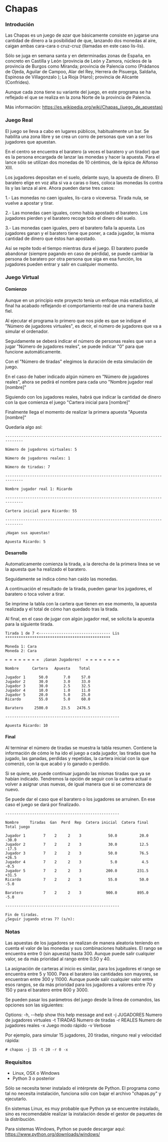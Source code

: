 Chapas
======



### Introdución

Las Chapas es un juego de azar que básicamente consiste en jugarse una cantidad de dinero a la posibilidad de que, lanzando dos monedas al aire, caigan ambas cara-cara o cruz-cruz (llamadas en este caso lis-lis).

Sólo se juga en semana santa y en determinadas zonas de España, en concreto  en Castilla y León (provincia de León y Zamora, núcleos de la provincia de Burgos como Miranda; provincia de Palencia como (Prádanos de Ojeda, Aguilar de Campoo, Alar del Rey, Herrera de Pisuerga, Saldaña, Espinosa de Villagonzalo ); La Rioja (Haro); provincia de Alicante (Confrides).

Aunque cada zona tiene su variante del juego, en este programa se ha reflejado el que se realiza en la zona Norte de la provincia de Palencia.

Más información:
https://es.wikipedia.org/wiki/Chapas_(juego_de_apuestas)



### Juego Real

El juego se lleva a cabo en lugares públicos, habitualmente un bar. Se habilita una zona libre y se crea un corro de personas que van a ser los jugadores que apuestan.

En el centro se encuentra el baratero (a veces el baratero y un tirador) que es la persona encargada de lanzar las monedas y hacer la apuesta. Para el lance sólo se utilizan dos monedas de 10 céntimos, de la épica de Alfonso XIII.

Los jugadores depositan en el suelo, delante suyo, la apuesta de dinero. El baratero elige en voz alta si va a caras o lises, coloca las monedas lis contra lis y las lanza al aire. Ahora pueden darse tres casos:

1.- Las monedas no caen iguales, lis-cara o viceversa. Tirada nula, se vuelve a apostar y tirar.

2.- Las monedas caen iguales, como había apostado el baratero. Los jugadores pierden y el baratero recoge todo el dinero del suelo.

3.- Las monedas caen iguales, pero el baratero falla la apuesta. Los jugadores ganan y el baratero tiene que poner, a cada jugador, la misma cantidad de dinero que éstos han apostado.

Así se repite todo el tiempo mientras dura el juego. El baratero puede  abandonar (siempre pagando en caso de pérdida), se puede cambiar la persona de baratero por otra persona que siga en esa función, los jugadores pueden entrar y salir en cualquier momento.



### Juego Virtual



#### Comienzo

Aunque en un principio este proyecto tenía un enfoque más estadístico, al final ha acabado reflejando el comportamiento real de una manera baste fiel.

Al ejecutar el programa lo primero que nos pide es que se indique el "Número de jugadores virtuales", es decir, el número de jugadores que va a simular el ordenador.

Seguidamente se deberá indicar el número de personas reales que van a jugar "Número de jugadores reales", se puede indicar "0" para que funcione automáticamente.

Con el "Número de tiradas" elegimos la duración de esta simulación de juego. 

En el caso de haber indicado algún número en "Número de jugadores reales", ahora se pedirá el nombre para cada uno "Nombre jugador real [nombre]"

Siguiendo con los jugadores reales, habrá que indicar la cantidad de dinero con la que comienza el juego "Cartera inicial para [nombre]"

Finalmente llega el momento de realizar la primera apuesta "Apuesta [nombre]"

Quedaría algo así:
```
------------------------------------------------------------------------------

Número de jugadores virtuales: 5

Número de jugadores reales: 1

Número de tiradas: 7

------------------------------------------------------------------------------

Nombre jugador real 1: Ricardo

------------------------------------------------------------------------------

Cartera inicial para Ricardo: 55

------------------------------------------------------------------------------

¡Hagan sus apuestas!

Apuesta Ricardo: 5
```



#### Desarrollo

Automaticamente comienza la tirada, a la derecha de la primera línea se ve la apuesta que ha realizado el baratero.

Seguidamente se indica cómo han caído las monedas.

A continuación el resultado de la tirada, pueden ganar los jugadores, el baratero o toca volver a tirar.

Se imprime la tabla con la cartera que tienen en ese momento, la apuesta realizada y el total de cómo han quedado tras la tirada.

Al final, en el caso de jugar con algún jugador real, se solicita la apuesta para la siguiente tirada.

```
Tirada 1 de 7 <-------------------------------- Lis
***********************************************

Moneda 1: Cara
Moneda 2: Cara

= = = = = = = =  ¡Ganan Jugadores!  = = = = = = = =

Nombre      Cartera   Apuesta    Total   
                                         
Jugador 1      50.0       7.0     57.0   
Jugador 2      30.0       3.0     33.0   
Jugador 3      30.0       2.5     32.5   
Jugador 4      10.0       1.0     11.0   
Jugador 5      20.0       5.0     25.0   
Ricardo        55.0       5.0     60.0   
                                         
Baratero     2500.0      23.5   2476.5   

---------------------------------------------------

Apuesta Ricardo: 10
```



#### Final

Al terminar el número de tiradas se muestra la tabla resumen. Contiene la información de cómo le ha ido el juego a cada jugador, las tiradas que ha jugado, las ganadas, perdidas y repetidas, la cartera inicial con la que comenzó, con la que acabó y lo ganado o perdido.

Si se quiere, se puede continuar jugando las mismas tiradas que ya se habían indicado. Tendremos la opción de seguir con la cartera actual o volver a asignar unas nuevas, de igual manera que si se comenzara de nuevo.

Se puede dar el caso que el baratero o los jugadores se arruinen. En ese caso el juego se dará por finalizado.
```
---------------------------------------------------

Nombre     Tiradas  Gan  Perd  Rep  Catera inicial  Catera final  Total juego
                                                                             
Jugador 1        7    2     2    3            50.0          20.0        -30.0
Jugador 2        7    2     2    3            30.0          12.5        -17.5
Jugador 3        7    2     2    3            50.0          76.5        +26.5
Jugador 4        7    2     2    3             5.0           4.5         -0.5
Jugador 5        7    2     2    3           200.0         231.5        +31.5
Ricardo          7    2     2    3            55.0          50.0         -5.0
                                                                             
Baratero         7    2     2    3           900.0         895.0         -5.0

---------------------------------------------------

Fin de tiradas.
¿Seguir jugando otras 7? (s/n):
```




### Notas

Las apuestas de los jugadores se realizan de manera aleatoria teníendo en cuenta el valor de las monedas y sus combinaciones habituales. El rango se encuentra entre 0 (sin apuesta) hasta 300. Aunque puede salir cualquier valor, se da más prioridad al rango entre 0.50 y 40.

La asignación de carteras al inicio es similar, para los jugadores el rango se encuentra entre 5 y 1000. Para el baratero las cantidades son mayores, se encuentran entre 300 y 11000. Aunque puede salir cualquier valor entre esos rangos, se da más prioridad para los jugadores a valores entre 70 y 150 y para el baratero entre 800 y 3000.  

Se pueden pasar los parámetros del juego desde la línea de comandos, las opciones son las siguientes:

Options:
  -h, --help    show this help message and exit
  -j JUGADORES  Numero de jugadores virtuales
  -t TIRADAS    Numero de tiradas
  -r REALES     Numero de jugadores reales
  -x            Juego modo rápido
  -v            Verbose

Por ejemplo, para simular 15 jugadores, 20 tiradas, ninguno real y velocidad rápida:
```
# chapas -j 15 -t 20 -r 0 -x
```


### Requisitos


- Linux, OSX o Windows
- Python 3 o posterior

Sólo se necesita tener instalado el intérprete de Python. El programa como tal no necesita instalación, funciona sólo con bajar el archivo "chapas.py" y ejecutarlo. 

En sistemas Linux, es muy probable que Python ya se encuentre instalado, sino es recomendable realizar la instalación desde el gestor de paquetes de la distribución.

Para sistemas Windows, Python se puede descargar aquí:
https://www.python.org/downloads/windows/

